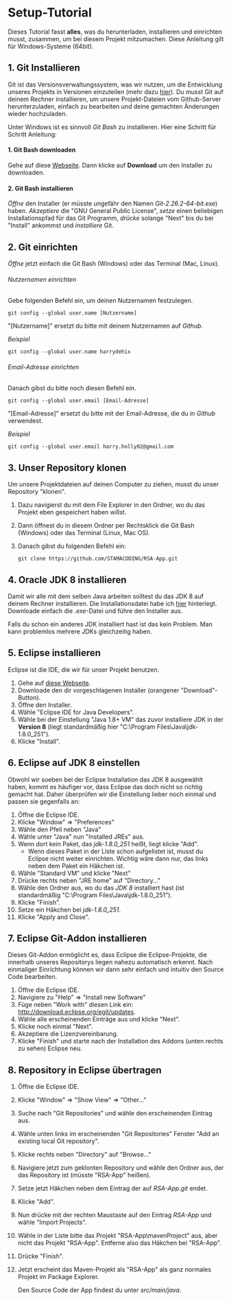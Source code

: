 # Setup-Tutorial

Dieses Tutorial fasst **alles**, was du herunterladen, installieren und einrichten musst, zusammen, um bei diesem Projekt mitzumachen. Diese Anleitung gilt für Windows-Systeme (64bit).

## 1. Git Installieren

Git ist das Versionsverwaltungssystem, was wir nutzen, um die Entwicklung unseres Projekts in Versionen einzuteilen (mehr dazu [hier](https://docs.google.com/presentation/d/1CcJrfBZer-sNxg7leW6UvKjbexlPjSmiAAHfRJONaNM/edit#slide=id.g85a68de936_0_2)). Du musst Git auf deinem Rechner installieren, um unsere Projekt-Dateien vom Github-Server herunterzuladen, einfach zu bearbeiten und deine gemachten Änderungen wieder hochzuladen.

Unter Windows ist es sinnvoll _Git Bash_ zu installieren. Hier eine Schritt für Schritt Anleitung:

#### 1. Git Bash downloaden

Gehe auf diese [Webseite](https://gitforwindows.org/). Dann klicke auf **Download** um den Installer zu downloaden.

#### 2. Git Bash installieren

_Öffne_ den Installer (er müsste ungefähr den Namen _Git-2.26.2-64-bit.exe_) haben. _Akzeptiere_ die "GNU General Public License", _setze_ einen beliebigen Installationspfad für das Git Programm, _drücke_ solange "Next" bis du bei "Install" ankommst und _installiere_ Git.

## 2. Git einrichten

_Öffne_ jetzt einfach die Git Bash (Windows) oder das Terminal (Mac, Linux).

###### Nutzernamen einrichten

Gebe folgenden Befehl ein, um deinen Nutzernamen festzulegen.

```shell
git config --global user.name [Nutzername]
```

"[Nutzername]" ersetzt du bitte mit deinem Nutzernamen auf _Github_. 

_Beispiel_ 

```shell
git config --global user.name harrydehix
```

###### Email-Adresse einrichten

Danach gibst du bitte noch diesen Befehl ein.

```shell
git config --global user.email [Email-Adresse]
```

"[Email-Adresse]" ersetzt du bitte mit der Email-Adresse, die du in _Github_ verwendest.

_Beispiel_ 

```shell
git config --global user.email harry.holly02@gmail.com
```

## 3. Unser Repository klonen

Um unsere Projektdateien auf deinen Computer zu ziehen, musst du unser Repository "klonen". 

1. Dazu navigierst du mit dem File Explorer in den Ordner, wo du das Projekt eben gespeichert haben willst. 

2. Dann öffnest du in diesem Ordner per Rechtsklick die Git Bash (Windows) oder das Terminal (Linux, Mac OS). 

3. Danach gibst du folgenden Befehl ein:

   ```shell
   git clone https://github.com/STAMACODING/RSA-App.git
   ```

## 4. Oracle JDK 8 installieren

Damit wir alle mit dem selben Java arbeiten solltest du das JDK 8 auf deinem Rechner installieren. Die Installationsdatei habe ich [hier](https://mega.nz/file/BLIUmLzA#4h9a8CrRtnb_A6u43egoM19EwXZkH9XsDRJaZHNSPPw) hinterlegt. Downloade einfach die _.exe_-Datei und führe den Installer aus.

Falls du schon ein anderes JDK installiert hast ist das kein Problem. Man kann problemlos mehrere JDKs gleichzeitig haben.

## 5. Eclipse installieren

Eclipse ist die IDE, die wir für unser Projekt benutzen. 

1. Gehe auf [diese Webseite](https://www.eclipse.org/downloads/).
2. Downloade den dir vorgeschlagenen Installer (orangener "Download"-Button).
3. Öffne den Installer.
4. Wähle "Eclipse IDE for Java Developers".
5. Wähle bei der Einstellung "Java 1.8+ VM" das zuvor installiere JDK in der **Version 8** (liegt standardmäßig hier "C:\Program Files\Java\jdk-1.8.0_251").
6. Klicke "Install".

## 6. Eclipse auf JDK 8 einstellen

Obwohl wir soeben bei der Eclipse Installation das JDK 8 ausgewählt haben, kommt es häufiger vor, dass Eclipse das doch nicht so richtig gemacht hat. Daher überprüfen wir die Einstellung lieber noch einmal und passen sie gegenfalls an:

1. Öffne die Eclipse IDE.
2. Klicke "Window" => "Preferences"
3. Wähle den Pfeil neben "Java"
4. Wähle unter "Java" nun "Installed JREs" aus.
5. Wenn dort kein Paket, das _jdk-1.8.0_251_ heißt, liegt klicke "Add". 
   - Wenn dieses Paket in der Liste schon aufgelistet ist, musst du Eclipse nicht weiter einrichten. Wichtig wäre dann nur, das links neben dem Paket ein Häkchen ist.
6. Wähle "Standard VM" und klicke "Next"
7. Drücke rechts neben "JRE home" auf "Directory..."
8. Wähle den Ordner aus, wo du das _JDK 8_ installiert hast (ist standardmäßig "C:\Program Files\Java\jdk-1.8.0_251").
9. Klicke "Finish".
10. Setze ein Häkchen bei _jdk-1.8.0_251_.
11. Klicke "Apply and Close".


## 7. Eclipse Git-Addon installieren

Dieses Git-Addon ermöglicht es, dass Eclipse die Eclipse-Projekte, die innerhalb unseres Repositorys liegen nahezu automatisch erkennt. Nach einmaliger Einrichtung können wir dann sehr einfach und intuitiv den Source Code bearbeiten.

1. Öffne die Eclipse IDE.
2. Navigiere zu "Help" => "Install new Software"
3. Füge neben "Work with" diesen Link ein: http://download.eclipse.org/egit/updates.
4. Wähle alle erscheinenden Einträge aus und klicke "Next".
5. Klicke noch einmal "Next".
6. Akzeptiere die Lizenzvereinbarung.
7. Klicke "Finish" und starte nach der Installation des Addons (unten rechts zu sehen) Eclipse neu.

## 8. Repository in Eclipse übertragen

1. Öffne die Eclipse IDE.

2. Klicke "Window" => "Show View" => "Other..."

3. Suche nach "Git Repositories" und wähle den erscheinenden Eintrag aus.

4. Wähle unten links im erscheinenden "Git Repositories" Fenster "Add an existing local Git repository".

5. Klicke rechts neben "Directory" auf "Browse..."

6. Navigiere jetzt zum geklonten Repository und wähle den Ordner aus, der das Repository ist (müsste "RSA-App" heißen).

7. Setze jetzt Häkchen neben dem Eintrag der auf _RSA-App.git_ endet.

8. Klicke "Add".

9. Nun drücke mit der rechten Maustaste auf den Eintrag _RSA-App_ und wähle "Import Projects".

10. Wähle in der Liste bitte das Projekt "RSA-App\mavenProject"  aus, aber nicht das Projekt "RSA-App". Entferne also das Häkchen bei "RSA-App".

11. Drücke "Finish".

12. Jetzt erscheint das Maven-Projekt als "RSA-App" als ganz normales Projekt im Package Explorer.

    Den Source Code der App findest du unter _src/main/java_.

